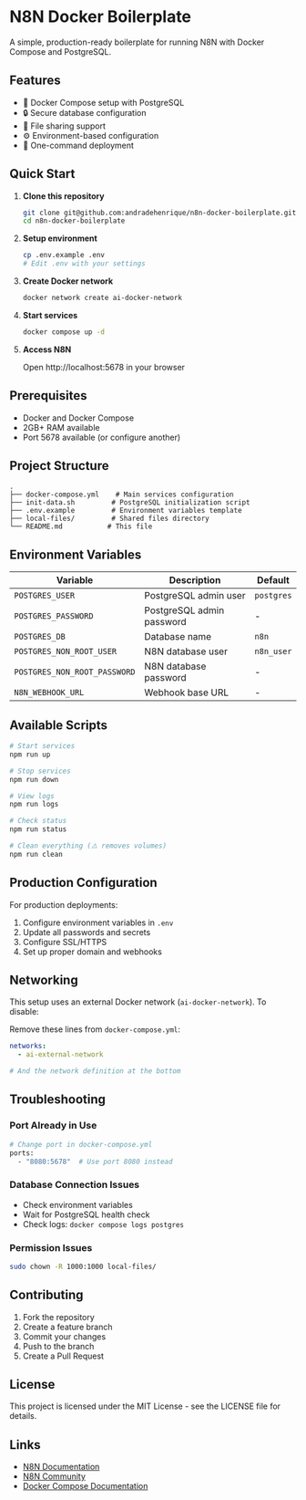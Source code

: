 # N8N Docker Boilerplate

A simple, production-ready boilerplate for running N8N with Docker Compose and PostgreSQL.

## Features

- 🐳 Docker Compose setup with PostgreSQL
- 🔒 Secure database configuration
- 📁 File sharing support
- ⚙️ Environment-based configuration
- 🚀 One-command deployment

## Quick Start

1. **Clone this repository**
   ```bash
   git clone git@github.com:andradehenrique/n8n-docker-boilerplate.git
   cd n8n-docker-boilerplate
   ```

2. **Setup environment**
   ```bash
   cp .env.example .env
   # Edit .env with your settings
   ```

3. **Create Docker network**
   ```bash
   docker network create ai-docker-network
   ```

4. **Start services**
   ```bash
   docker compose up -d
   ```

5. **Access N8N**
   
   Open http://localhost:5678 in your browser

## Prerequisites

- Docker and Docker Compose
- 2GB+ RAM available
- Port 5678 available (or configure another)

## Project Structure

```
.
├── docker-compose.yml    # Main services configuration
├── init-data.sh         # PostgreSQL initialization script
├── .env.example         # Environment variables template
├── local-files/         # Shared files directory
└── README.md           # This file
```

## Environment Variables

| Variable | Description | Default |
|----------|-------------|---------|
| `POSTGRES_USER` | PostgreSQL admin user | `postgres` |
| `POSTGRES_PASSWORD` | PostgreSQL admin password | - |
| `POSTGRES_DB` | Database name | `n8n` |
| `POSTGRES_NON_ROOT_USER` | N8N database user | `n8n_user` |
| `POSTGRES_NON_ROOT_PASSWORD` | N8N database password | - |
| `N8N_WEBHOOK_URL` | Webhook base URL | - |

## Available Scripts

```bash
# Start services
npm run up

# Stop services  
npm run down

# View logs
npm run logs

# Check status
npm run status

# Clean everything (⚠️ removes volumes)
npm run clean
```

## Production Configuration

For production deployments:

1. Configure environment variables in `.env`
2. Update all passwords and secrets
3. Configure SSL/HTTPS
4. Set up proper domain and webhooks

## Networking

This setup uses an external Docker network (`ai-docker-network`). To disable:

Remove these lines from `docker-compose.yml`:
```yaml
networks:
  - ai-external-network

# And the network definition at the bottom
```

## Troubleshooting

### Port Already in Use
```bash
# Change port in docker-compose.yml
ports:
  - "8080:5678"  # Use port 8080 instead
```

### Database Connection Issues
- Check environment variables
- Wait for PostgreSQL health check
- Check logs: `docker compose logs postgres`

### Permission Issues
```bash
sudo chown -R 1000:1000 local-files/
```

## Contributing

1. Fork the repository
2. Create a feature branch
3. Commit your changes
4. Push to the branch
5. Create a Pull Request

## License

This project is licensed under the MIT License - see the LICENSE file for details.

## Links

- [N8N Documentation](https://docs.n8n.io/)
- [N8N Community](https://community.n8n.io/)
- [Docker Compose Documentation](https://docs.docker.com/compose/)
